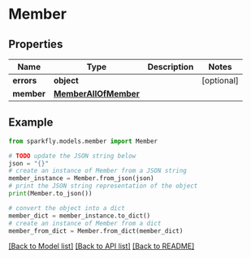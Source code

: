 # Member


## Properties

Name | Type | Description | Notes
------------ | ------------- | ------------- | -------------
**errors** | **object** |  | [optional] 
**member** | [**MemberAllOfMember**](MemberAllOfMember.md) |  | 

## Example

```python
from sparkfly.models.member import Member

# TODO update the JSON string below
json = "{}"
# create an instance of Member from a JSON string
member_instance = Member.from_json(json)
# print the JSON string representation of the object
print(Member.to_json())

# convert the object into a dict
member_dict = member_instance.to_dict()
# create an instance of Member from a dict
member_from_dict = Member.from_dict(member_dict)
```
[[Back to Model list]](../README.md#documentation-for-models) [[Back to API list]](../README.md#documentation-for-api-endpoints) [[Back to README]](../README.md)


